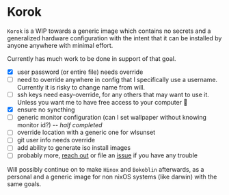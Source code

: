 # Korok

`Korok` is a WIP towards a generic image which contains no secrets and a generalized hardware configuration with the intent that it can be installed by anyone anywhere with minimal effort.

Currently has much work to be done in support of that goal.

- [x] user password (or entire file) needs override
- [ ] need to override anywhere in config that I specifically use a username. Currently it is risky to change name from will.
- [ ] ssh keys need easy-override, for any others that may want to use it. Unless you want me to have free access to your computer 🤯
- [x] ensure no syncthing
- [ ] generic monitor configuration (can I set wallpaper without knowing monitor id?) --  *half completed*
- [ ] override location with a generic one for wlsunset
- [ ] git user info needs override
- [ ] add ability to generate iso install images
- [ ] probably more, [reach out](https://github.com/fitzhawke/soxyn#-contact) or file an [issue](https://github.com/fitzhawke/soxyn/issues/new) if you have any trouble

Will possibly continue on to make `Hinox` and `Bokoblin` afterwards, as a personal and a generic image for non nixOS systems (like darwin) with the same goals.
